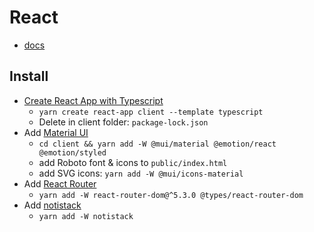 # React

- [docs](https://reactjs.org/docs/getting-started.html)

## Install

- [Create React App with Typescript](https://create-react-app.dev/docs/adding-typescript/)
  - `yarn create react-app client --template typescript`
  - Delete in client folder: `package-lock.json`
- Add [Material UI](https://mui.com/material-ui/getting-started/installation/)
  - `cd client && yarn add -W @mui/material @emotion/react @emotion/styled`
  - add Roboto font & icons to `public/index.html`
  - add SVG icons: `yarn add -W @mui/icons-material`
- Add [React Router](https://v5.reactrouter.com/web/guides/quick-start)
  - `yarn add -W react-router-dom@^5.3.0 @types/react-router-dom`
- Add [notistack](https://iamhosseindhv.com/notistack)
  - `yarn add -W notistack`
